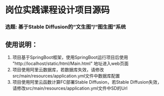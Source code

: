 # 岗位实践课程设计项目源码

### 选题: 基于Stable Diffusion的“文生图”/“图生图”系统

## 使用说明：
1. 项目基于SpringBoot框架，使用SpringBoot运行项目后使用 "http://localhost/static/html/Main.html" 地址进入web页面
2. 项目使用阿里云数据库，若数据库失效，请修改src/main/resources/application.yml文件中数据库配置
3. 项目使用阿里云函数计算FC部署Stable Diffusion，若Stable Diffusion失效，请修改src/main/resources/application.yml文件中SD的Url
